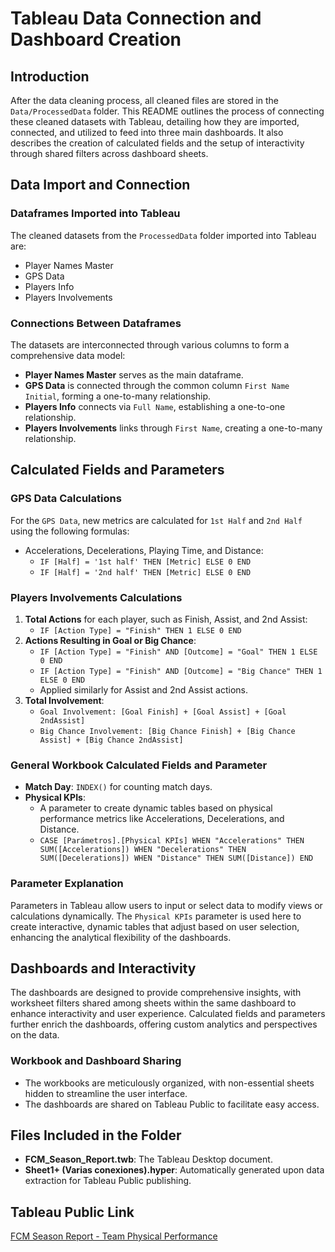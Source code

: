 # Tableau Data Connection and Dashboard Creation

## Introduction

After the data cleaning process, all cleaned files are stored in the `Data/ProcessedData` folder. This README outlines the process of connecting these cleaned datasets with Tableau, detailing how they are imported, connected, and utilized to feed into three main dashboards. It also describes the creation of calculated fields and the setup of interactivity through shared filters across dashboard sheets.

## Data Import and Connection

### Dataframes Imported into Tableau

The cleaned datasets from the `ProcessedData` folder imported into Tableau are:
- Player Names Master
- GPS Data
- Players Info
- Players Involvements

### Connections Between Dataframes

The datasets are interconnected through various columns to form a comprehensive data model:
- **Player Names Master** serves as the main dataframe.
- **GPS Data** is connected through the common column `First Name Initial`, forming a one-to-many relationship.
- **Players Info** connects via `Full Name`, establishing a one-to-one relationship.
- **Players Involvements** links through `First Name`, creating a one-to-many relationship.

## Calculated Fields and Parameters

### GPS Data Calculations

For the `GPS Data`, new metrics are calculated for `1st Half` and `2nd Half` using the following formulas:

- Accelerations, Decelerations, Playing Time, and Distance:
  - `IF [Half] = '1st half' THEN [Metric] ELSE 0 END`
  - `IF [Half] = '2nd half' THEN [Metric] ELSE 0 END`

### Players Involvements Calculations

1. **Total Actions** for each player, such as Finish, Assist, and 2nd Assist:
   - `IF [Action Type] = "Finish" THEN 1 ELSE 0 END`
2. **Actions Resulting in Goal or Big Chance**:
   - `IF [Action Type] = "Finish" AND [Outcome] = "Goal" THEN 1 ELSE 0 END`
   - `IF [Action Type] = "Finish" AND [Outcome] = "Big Chance" THEN 1 ELSE 0 END`
   - Applied similarly for Assist and 2nd Assist actions.
3. **Total Involvement**:
   - `Goal Involvement: [Goal Finish] + [Goal Assist] + [Goal 2ndAssist]`
   - `Big Chance Involvement: [Big Chance Finish] + [Big Chance Assist] + [Big Chance 2ndAssist]`

### General Workbook Calculated Fields and Parameter

- **Match Day**: `INDEX()` for counting match days.
- **Physical KPIs**:
  - A parameter to create dynamic tables based on physical performance metrics like Accelerations, Decelerations, and Distance.
  - `CASE [Parámetros].[Physical KPIs]
    WHEN "Accelerations" THEN SUM([Accelerations])
    WHEN "Decelerations" THEN SUM([Decelerations])
    WHEN "Distance" THEN SUM([Distance])
    END`

### Parameter Explanation

Parameters in Tableau allow users to input or select data to modify views or calculations dynamically. The `Physical KPIs` parameter is used here to create interactive, dynamic tables that adjust based on user selection, enhancing the analytical flexibility of the dashboards.

## Dashboards and Interactivity

The dashboards are designed to provide comprehensive insights, with worksheet filters shared among sheets within the same dashboard to enhance interactivity and user experience. Calculated fields and parameters further enrich the dashboards, offering custom analytics and perspectives on the data.

### Workbook and Dashboard Sharing

- The workbooks are meticulously organized, with non-essential sheets hidden to streamline the user interface.
- The dashboards are shared on Tableau Public to facilitate easy access.

## Files Included in the Folder

- **FCM_Season_Report.twb**: The Tableau Desktop document.
- **Sheet1+ (Varias conexiones).hyper**: Automatically generated upon data extraction for Tableau Public publishing.

## Tableau Public Link
[FCM Season Report - Team Physical Performance](https://public.tableau.com/views/FCM_Season_Report/TeamPhysicalPerformance?:language=en-US&:sid=&:display_count=n&:origin=viz_share_link)

